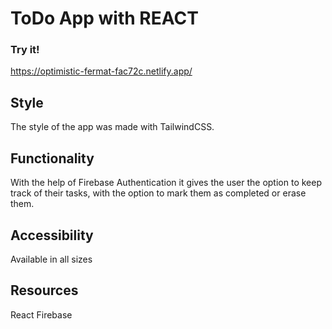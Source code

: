# ToDo App with REACT 

### Try it!

https://optimistic-fermat-fac72c.netlify.app/

## Style

The style of the app was made with TailwindCSS.

## Functionality 

With the help of Firebase Authentication it gives the user the option to keep track of their tasks, with the option to mark them as completed or erase them. 

## Accessibility 

Available in all sizes

## Resources

React 
Firebase



